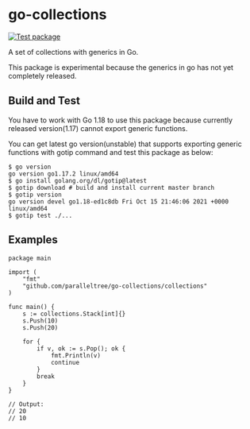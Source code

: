 # go-collections

[![Test package](https://github.com/paralleltree/go-collections/actions/workflows/test.yml/badge.svg)](https://github.com/paralleltree/go-collections/actions/workflows/test.yml)

A set of collections with generics in Go.

This package is experimental because the generics in go has not yet completely released.

## Build and Test

You have to work with Go 1.18 to use this package because currently released version(1.17) cannot export generic functions.

You can get latest go version(unstable) that supports exporting generic functions with gotip command and test this package as below:

    $ go version
    go version go1.17.2 linux/amd64
    $ go install golang.org/dl/gotip@latest
    $ gotip download # build and install current master branch
    $ gotip version
    go version devel go1.18-ed1c8db Fri Oct 15 21:46:06 2021 +0000 linux/amd64
    $ gotip test ./...

## Examples

```
package main

import (
	"fmt"
	"github.com/paralleltree/go-collections/collections"
)

func main() {
	s := collections.Stack[int]{}
	s.Push(10)
	s.Push(20)

	for {
		if v, ok := s.Pop(); ok {
			fmt.Println(v)
			continue
		}
		break
	}
}

// Output:
// 20
// 10
```
